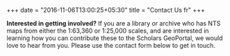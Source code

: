 +++
date = "2016-11-06T13:00:25+05:30"
title = "Contact Us fr"
+++

**Interested in getting involved?** If you are a library or archive who has NTS maps from either the 1:63,360 or 1:25,000 scales, and are interested in learning how you can contribute these to the Scholars GeoPortal, we would love to hear from you. Please use the contact form below to get in touch. 